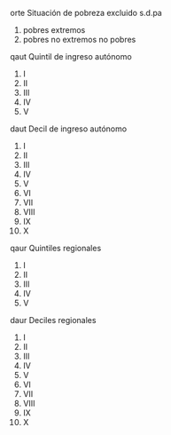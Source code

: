 orte  Situación de pobreza excluido s.d.pa

1. pobres extremos
2. pobres no extremos no pobres

qaut  Quintil de ingreso autónomo

1. I
2. II
3. III
4. IV
5. V

daut  Decil de ingreso autónomo

1. I
2. II
3. III
4. IV
5. V
6. VI
7. VII
8. VIII
9. IX
10. X

qaur  Quintiles regionales

1. I
2. II
3. III
4. IV
5. V

daur  Deciles regionales

1. I
2. II
3. III
4. IV
5. V
6. VI
7. VII
8. VIII
9. IX
10. X
